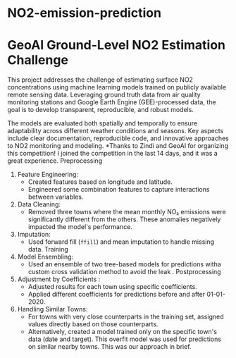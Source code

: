 # NO2-emission-prediction
# GeoAI Ground-Level NO2 Estimation Challenge  

This project addresses the challenge of estimating surface NO2 concentrations using machine learning models trained on publicly available remote sensing data. Leveraging ground truth data from air quality monitoring stations and Google Earth Engine (GEE)-processed data, the goal is to develop transparent, reproducible, and robust models.  

The models are evaluated both spatially and temporally to ensure adaptability across different weather conditions and seasons. Key aspects include clear documentation, reproducible code, and innovative approaches to NO2 monitoring and modeling.
*Thanks to Zindi and GeoAI for organizing this competition!
I joined the competition in the last 14 days, and it was a great experience.
Preprocessing
1. Feature Engineering:  
   - Created features based on longitude and latitude.  
   - Engineered some combination features to capture interactions between variables.
2. Data Cleaning:  
   - Removed three towns where the mean monthly NO₂ emissions were significantly different from the others. These anomalies negatively impacted the model's performance.  
3. Imputation:  
   - Used forward fill (`ffill`) and mean imputation to handle missing data.
Training
1. Model Ensembling:  
   - Used an ensemble of two tree-based models for predictions witha custom cross validation method to avoid the leak . 
Postprocessing
1. Adjustment by Coefficients :  
   - Adjusted results for each town using specific coefficients.  
   - Applied different coefficients for predictions before and after 01-01-2020.
2. Handling Similar Towns:  
   - For towns with very close counterparts in the training set, assigned values directly based on those counterparts.  
   - Alternatively, created a model trained only on the specific town's data (date and target). This overfit model was used for predictions on similar nearby towns.
This was our approach in brief.
